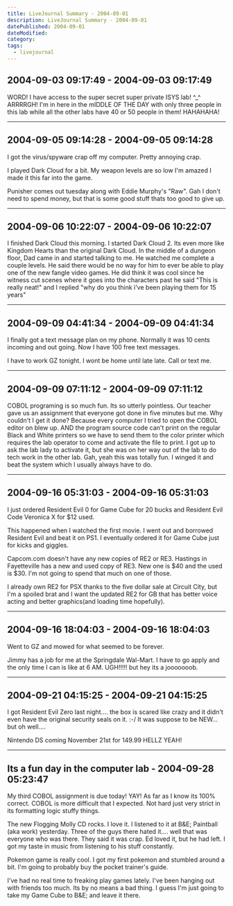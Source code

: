 ```yaml
---
title: LiveJournal Summary - 2004-09-01
description: LiveJournal Summary - 2004-09-01
datePublished: 2004-09-01
dateModified:
category:
tags:
  - livejournal
---
```


## 2004-09-03 09:17:49 - 2004-09-03 09:17:49

WORD! I have access to the super secret super private ISYS lab! ^\_^ ARRRRGH! I'm in here in the mIDDLE OF THE DAY with only three people in this lab while all the other labs have 40 or 50 people in them! HAHAHAHA!

---

## 2004-09-05 09:14:28 - 2004-09-05 09:14:28

I got the virus/spyware crap off my computer. Pretty annoying crap.

I played Dark Cloud for a bit. My weapon levels are so low I'm amazed I made it this far into the game.

Punisher comes out tuesday along with Eddie Murphy's "Raw". Gah I don't need to spend money, but that is some good stuff thats too good to give up.

---

## 2004-09-06 10:22:07 - 2004-09-06 10:22:07

I finished Dark Cloud this morning. I started Dark Cloud 2. Its even more like Kingdom Hearts than the original Dark Cloud. In the middle of a dungeon floor, Dad came in and started talking to me. He watched me complete a couple levels. He said there would be no way for him to ever be able to play one of the new fangle video games. He did think it was cool since he witness cut scenes where it goes into the characters past he said "This is really neat!" and I replied "why do you think i've been playing them for 15 years"

---

## 2004-09-09 04:41:34 - 2004-09-09 04:41:34

I finally got a text message plan on my phone. Normally it was 10 cents incoming and out going. Now I have 100 free text messages.

I have to work GZ tonight. I wont be home until late late. Call or text me.

---

## 2004-09-09 07:11:12 - 2004-09-09 07:11:12

COBOL programing is so much fun. Its so utterly pointless. Our teacher gave us an assignment that everyone got done in five minutes but me. Why couldn't I get it done? Because every computer I tried to open the COBOL editor on blew up. AND the program source code can't print on the regular Black and White printers so we have to send them to the color printer which requires the lab operator to come and activate the file to print. I got up to ask the lab lady to activate it, but she was on her way out of the lab to do tech work in the other lab. Gah, yeah this was totally fun. I winged it and beat the system which I usually always have to do.

---

## 2004-09-16 05:31:03 - 2004-09-16 05:31:03

I just ordered Resident Evil 0 for Game Cube for 20 bucks and Resident Evil Code Veronica X for $12 used.

This happened when I watched the first movie. I went out and borrowed Resident Evil and beat it on PS1. I eventually ordered it for Game Cube just for kicks and giggles.

Capcom.com doesn't have any new copies of RE2 or RE3. Hastings in Fayetteville has a new and used copy of RE3. New one is $40 and the used is $30. I'm not going to spend that much on one of those.

I already own RE2 for PSX thanks to the five dollar sale at Circuit City, but I'm a spoiled brat and I want the updated RE2 for GB that has better voice acting and better graphics(and loading time hopefully).

---

## 2004-09-16 18:04:03 - 2004-09-16 18:04:03

Went to GZ and mowed for what seemed to be forever.

Jimmy has a job for me at the Springdale Wal-Mart. I have to go apply and the only time I can is like at 6 AM. UGH!!!!! but hey its a jooooooob.

---

## 2004-09-21 04:15:25 - 2004-09-21 04:15:25

I got Resident Evil Zero last night.... the box is scared like crazy and it didn't even have the original security seals on it. :-/ It was suppose to be NEW... but oh well....

Nintendo DS coming November 21st for 149.99 HELLZ YEAH!

---

## Its a fun day in the computer lab - 2004-09-28 05:23:47

My third COBOL assignment is due today! YAY! As far as I know its 100% correct. COBOL is more difficult that I expected. Not hard just very strict in its formatting logic stuffy things.

The new Flogging Molly CD rocks. I love it. I listened to it at B&E; Paintball (aka work) yesterday. Three of the guys there hated it.... well that was everyone who was there. They said it was crap. Ed loved it, but he had left. I got my taste in music from listening to his stuff constantly.

Pokemon game is really cool. I got my first pokemon and stumbled around a bit. I'm going to probably buy the pocket trainer's guide.

I've had no real time to freaking play games lately. I've been hanging out with friends too much. Its by no means a bad thing. I guess I'm just going to take my Game Cube to B&E; and leave it there.
